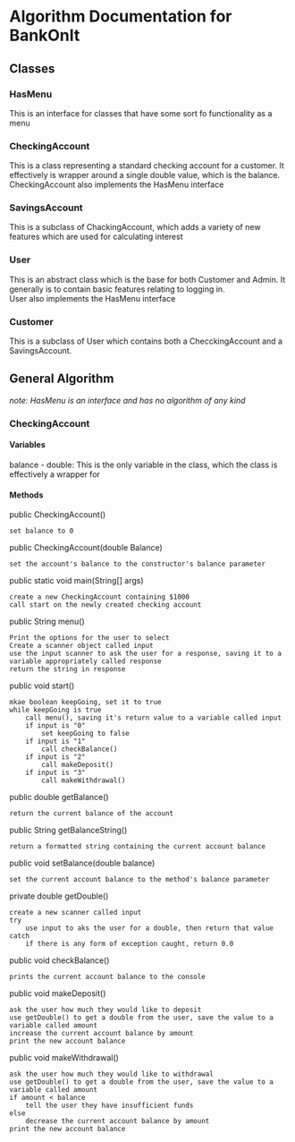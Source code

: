 # Algorithm Documentation for BankOnIt

## Classes

### HasMenu
This is an interface for classes that have some sort fo functionality as a menu  

### CheckingAccount
This is a class representing a standard checking account for a customer. It effectively is wrapper around a single double value, which is the balance.  
CheckingAccount also implements the HasMenu interface  

### SavingsAccount
This is a subclass of ChackingAccount, which adds a variety of new features which are used for calculating interest  

### User
This is an abstract class which is the base for both Customer and Admin. It generally is to contain basic features relating to logging in.  
User also implements the HasMenu interface  

### Customer
This is a subclass of User which contains both a ChecckingAccount and a SavingsAccount.

## General Algorithm

*note: HasMenu is an interface and has no algorithm of any kind*  

### CheckingAccount

#### Variables
balance - double: This is the only variable in the class, which the class is effectively a wrapper for  

#### Methods

public CheckingAccount()  
```
set balance to 0
```

public CheckingAccount(double Balance)  
```
set the account's balance to the constructor's balance parameter
```

public static void main(String[] args)  
```
create a new CheckingAccount containing $1000
call start on the newly created checking account
```

public String menu()  
```
Print the options for the user to select
Create a scanner object called input
use the input scanner to ask the user for a response, saving it to a variable appropriately called response
return the string in response
```

public void start()  
```
mkae boolean keepGoing, set it to true
while keepGoing is true
    call menu(), saving it's return value to a variable called input
    if input is "0"
        set keepGoing to false
    if input is "1"
        call checkBalance()
    if input is "2"
        call makeDeposit()
    if input is "3"
        call makeWithdrawal()
```

public double getBalance()  
```
return the current balance of the account
```

public String getBalanceString()  
```
return a formatted string containing the current account balance
```

public void setBalance(double balance)  
```
set the current account balance to the method's balance parameter
```

private double getDouble()  
```
create a new scanner called input
try
    use input to aks the user for a double, then return that value
catch
    if there is any form of exception caught, return 0.0
```

public void checkBalance()  
```
prints the current account balance to the console
```

public void makeDeposit()  
```
ask the user how much they would like to deposit
use getDouble() to get a double from the user, save the value to a variable called amount
increase the current account balance by amount
print the new account balance
```

public void makeWithdrawal()  
```
ask the user how much they would like to withdrawal
use getDouble() to get a double from the user, save the value to a variable called amount
if amount < balance
    tell the user they have insufficient funds
else
    decrease the current account balance by amount
print the new account balance
```
